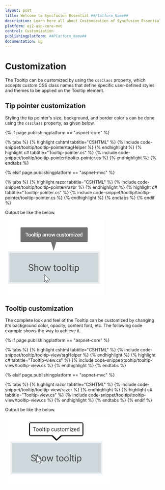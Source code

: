 ```yaml
---
layout: post
title: Welcome to Syncfusion Essential ##Platform_Name##
description: Learn here all about Customization of Syncfusion Essential ##Platform_Name## widgets based on HTML5 and jQuery.
platform: ej2-asp-core-mvc
control: Customization
publishingplatform: ##Platform_Name##
documentation: ug
---
```



# Customization

The Tooltip can be customized by using the `cssClass` property, which accepts custom CSS class names that define specific user-defined
 styles and themes to be applied on the Tooltip element.

## Tip pointer customization

Styling the tip pointer's size, background, and border color's can be done using the `cssClass` property, as given below.

{% if page.publishingplatform == "aspnet-core" %}

{% tabs %}
{% highlight cshtml tabtitle="CSHTML" %}
{% include code-snippet/tooltip/tooltip-pointer/tagHelper %}
{% endhighlight %}
{% highlight c# tabtitle="Tooltip-pointer.cs" %}
{% include code-snippet/tooltip/tooltip-pointer/tooltip-pointer.cs %}
{% endhighlight %}
{% endtabs %}

{% elsif page.publishingplatform == "aspnet-mvc" %}

{% tabs %}
{% highlight razor tabtitle="CSHTML" %}
{% include code-snippet/tooltip/tooltip-pointer/razor %}
{% endhighlight %}
{% highlight c# tabtitle="Tooltip-pointer.cs" %}
{% include code-snippet/tooltip/tooltip-pointer/tooltip-pointer.cs %}
{% endhighlight %}
{% endtabs %}
{% endif %}



Output be like the below.

![ASP .NET Core - Tooltip - Tip Pointer Customization](./images/tip-pointer-customization.png)

## Tooltip customization

The complete look and feel of the Tooltip can be customized by changing it's background color, opacity, content font, etc.
 The following code example shows the way to achieve it.

{% if page.publishingplatform == "aspnet-core" %}

{% tabs %}
{% highlight cshtml tabtitle="CSHTML" %}
{% include code-snippet/tooltip/tooltip-view/tagHelper %}
{% endhighlight %}
{% highlight c# tabtitle="Tooltip-view.cs" %}
{% include code-snippet/tooltip/tooltip-view/tooltip-view.cs %}
{% endhighlight %}
{% endtabs %}

{% elsif page.publishingplatform == "aspnet-mvc" %}

{% tabs %}
{% highlight razor tabtitle="CSHTML" %}
{% include code-snippet/tooltip/tooltip-view/razor %}
{% endhighlight %}
{% highlight c# tabtitle="Tooltip-view.cs" %}
{% include code-snippet/tooltip/tooltip-view/tooltip-view.cs %}
{% endhighlight %}
{% endtabs %}
{% endif %}



Output be like the below.

![ASP .NET Core - Tooltip - Customization](./images/tooltip-customization.png)
